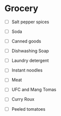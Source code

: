 # Grocery
- [ ] Salt pepper spices
- [ ] Soda
- [ ] Canned goods
- [ ] Dishwashing Soap
- [ ] Laundry detergent
- [ ] Instant noodles

- [ ] Meat
- [ ] UFC and Mang Tomas
- [ ] Curry Roux
- [ ] Peeled tomatoes
